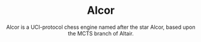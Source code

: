 <div align="center">
  
# Alcor

  Alcor is a UCI-protocol chess engine named after the star Alcor, based upon the MCTS branch of Altair.
